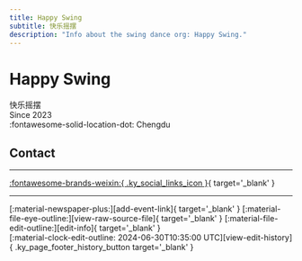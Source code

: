 ```yaml
---
title: Happy Swing
subtitle: 快乐摇摆
description: "Info about the swing dance org: Happy Swing."
---
```


# Happy Swing

快乐摇摆  
Since 2023  
:fontawesome-solid-location-dot: Chengdu  


## Contact


---

 [:fontawesome-brands-weixin:{ .ky_social_links_icon }](# "快乐摇摆"){ target='_blank' }

---

<div class="ky_page_footer" markdown>
<div class="ky_page_footer_trailing" markdown="span">
[:material-newspaper-plus:][add-event-link]{ target='_blank' }
[:material-file-eye-outline:][view-raw-source-file]{ target='_blank' }
[:material-file-edit-outline:][edit-info]{ target='_blank' }
</div>
<div class="ky_page_footer_leading" markdown="span">
[:material-clock-edit-outline: 2024-06-30T10:35:00 UTC][view-edit-history]{ .ky_page_footer_history_button target='_blank' }
</div>
</div>

[add-event-link]: https://github.com/swingdance/events/issues/new?assignees=&labels=add+event&projects=&template=02-add_entity.yml&title=%5Bzh_CN%5D%20%3CName%3E&region=zh_CN&province=Sichuan&city=Chengdu&org_id=happy-swing "Add Event"
[view-raw-source-file]: https://github.com/swingdance/orgs/blob/main/zh_CN/happy-swing.json "View Raw Source File"
[edit-info]: https://github.com/swingdance/orgs/issues/new?assignees=&labels=update+org&projects=&template=03-update_entity.yml&title=%5Bzh_CN%5D%20Happy%20Swing&region=zh_CN&id=happy-swing&name=Happy%20Swing "Edit Info"

[view-edit-history]: https://github.com/swingdance/orgs/commits/main/zh_CN/happy-swing.json "View Edit History"

